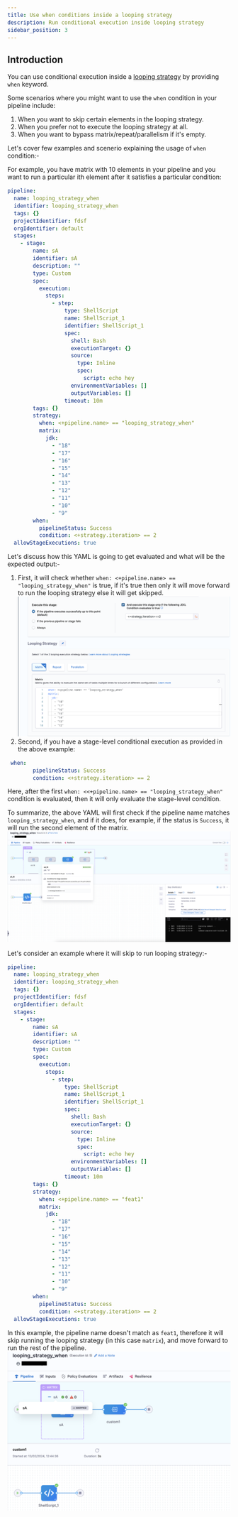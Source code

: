 ```yaml
---
title: Use when conditions inside a looping strategy
description: Run conditional execution inside looping strategy
sidebar_position: 3
---
```


## Introduction
You can use conditional execution inside a [looping strategy](/docs/platform/pipelines/looping-strategies/looping-strategies-matrix-repeat-and-parallelism.md) by providing `when` keyword. 

Some scenarios where you might want to use the ``when`` condition in your pipeline include:

1. When you want to skip certain elements in the looping strategy.
2. When you prefer not to execute the looping strategy at all.
3. When you want to bypass matrix/repeat/parallelism if it's empty.

Let's cover few examples and scenerio explaining the usage of ``when`` condition:-

For example, you have matrix with 10 elements in your pipeline and you want to run a particular ith element after it satisfies a particular condition:
```yaml
pipeline:
  name: looping_strategy_when
  identifier: looping_strategy_when
  tags: {}
  projectIdentifier: fdsf
  orgIdentifier: default
  stages:
    - stage:
        name: sA
        identifier: sA
        description: ""
        type: Custom
        spec:
          execution:
            steps:
              - step:
                  type: ShellScript
                  name: ShellScript_1
                  identifier: ShellScript_1
                  spec:
                    shell: Bash
                    executionTarget: {}
                    source:
                      type: Inline
                      spec:
                        script: echo hey
                    environmentVariables: []
                    outputVariables: []
                  timeout: 10m
        tags: {}
        strategy:
          when: <+pipeline.name> == "looping_strategy_when"
          matrix:
            jdk:
              - "18"
              - "17"
              - "16"
              - "15"
              - "14"
              - "13"
              - "12"
              - "11"
              - "10"
              - "9"
        when:
          pipelineStatus: Success
          condition: <+strategy.iteration> == 2
  allowStageExecutions: true
```
Let's discuss how this YAML is going to get evaluated and what will be the expected output:-
1. First, it will check whether ``when: <+pipeline.name> == "looping_strategy_when"`` is true, if it's true then only it will move forward to run the looping strategy else it will get skipped. 
![](./static/looping_stretegy_when_conditions.png)
2. Second, if you have a stage-level conditional execution as provided in the above example:
```yaml
 when:
        pipelineStatus: Success
        condition: <+strategy.iteration> == 2
```
Here, after the first ``when: <<+pipeline.name> == "looping_strategy_when"`` condition is evaluated, then it will only evaluate the stage-level condition.


To summarize, the above YAML will first check if the pipeline name matches ``looping_strategy_when``, and if it does, for example, if the status is ``Success``, it will run the second element of the matrix.
![](./static/looping_strategy_when.png)

Let's consider an example where it will skip to run looping strategy:-
```yaml
pipeline:
  name: looping_strategy_when
  identifier: looping_strategy_when
  tags: {}
  projectIdentifier: fdsf
  orgIdentifier: default
  stages:
    - stage:
        name: sA
        identifier: sA
        description: ""
        type: Custom
        spec:
          execution:
            steps:
              - step:
                  type: ShellScript
                  name: ShellScript_1
                  identifier: ShellScript_1
                  spec:
                    shell: Bash
                    executionTarget: {}
                    source:
                      type: Inline
                      spec:
                        script: echo hey
                    environmentVariables: []
                    outputVariables: []
                  timeout: 10m
        tags: {}
        strategy:
          when: <+pipeline.name> == "feat1"
          matrix:
            jdk:
              - "18"
              - "17"
              - "16"
              - "15"
              - "14"
              - "13"
              - "12"
              - "11"
              - "10"
              - "9"
        when:
          pipelineStatus: Success
          condition: <+strategy.iteration> == 2
  allowStageExecutions: true
```
In this example, the pipeline name doesn't match as ``feat1``, therefore it will skip running the looping strategy (in this case ``matrix``), and move forward to run the rest of the pipeline.
![](./static/looping_condition_when_skipped.png)

